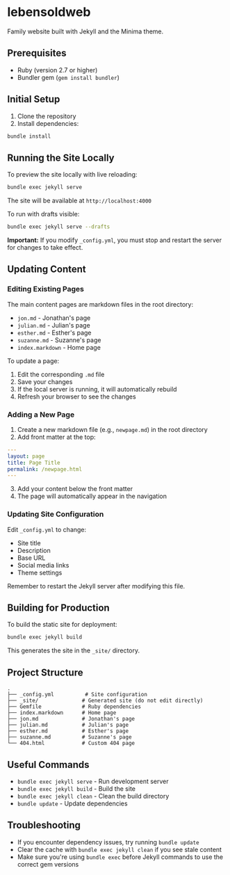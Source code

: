 # lebensoldweb

Family website built with Jekyll and the Minima theme.

## Prerequisites

- Ruby (version 2.7 or higher)
- Bundler gem (`gem install bundler`)

## Initial Setup

1. Clone the repository
2. Install dependencies:
```bash
bundle install
```

## Running the Site Locally

To preview the site locally with live reloading:

```bash
bundle exec jekyll serve
```

The site will be available at `http://localhost:4000`

To run with drafts visible:
```bash
bundle exec jekyll serve --drafts
```

**Important:** If you modify `_config.yml`, you must stop and restart the server for changes to take effect.

## Updating Content

### Editing Existing Pages

The main content pages are markdown files in the root directory:
- `jon.md` - Jonathan's page
- `julian.md` - Julian's page
- `esther.md` - Esther's page
- `suzanne.md` - Suzanne's page
- `index.markdown` - Home page

To update a page:
1. Edit the corresponding `.md` file
2. Save your changes
3. If the local server is running, it will automatically rebuild
4. Refresh your browser to see the changes

### Adding a New Page

1. Create a new markdown file (e.g., `newpage.md`) in the root directory
2. Add front matter at the top:
```yaml
---
layout: page
title: Page Title
permalink: /newpage.html
---
```
3. Add your content below the front matter
4. The page will automatically appear in the navigation

### Updating Site Configuration

Edit `_config.yml` to change:
- Site title
- Description
- Base URL
- Social media links
- Theme settings

Remember to restart the Jekyll server after modifying this file.

## Building for Production

To build the static site for deployment:

```bash
bundle exec jekyll build
```

This generates the site in the `_site/` directory.

## Project Structure

```
.
├── _config.yml          # Site configuration
├── _site/              # Generated site (do not edit directly)
├── Gemfile             # Ruby dependencies
├── index.markdown      # Home page
├── jon.md              # Jonathan's page
├── julian.md           # Julian's page
├── esther.md           # Esther's page
├── suzanne.md          # Suzanne's page
└── 404.html            # Custom 404 page
```

## Useful Commands

- `bundle exec jekyll serve` - Run development server
- `bundle exec jekyll build` - Build the site
- `bundle exec jekyll clean` - Clean the build directory
- `bundle update` - Update dependencies

## Troubleshooting

- If you encounter dependency issues, try running `bundle update`
- Clear the cache with `bundle exec jekyll clean` if you see stale content
- Make sure you're using `bundle exec` before Jekyll commands to use the correct gem versions